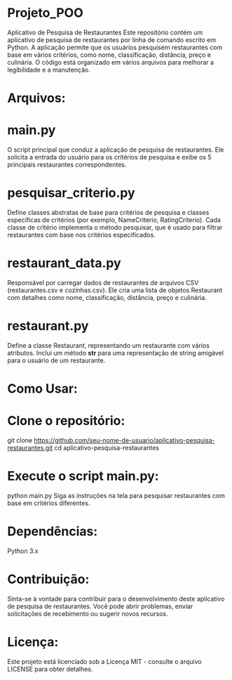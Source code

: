 # Projeto_POO
Aplicativo de Pesquisa de Restaurantes
Este repositório contém um aplicativo de pesquisa de restaurantes por linha de comando escrito em Python. A aplicação permite que os usuários pesquisem restaurantes com base em vários critérios, como nome, classificação, distância, preço e culinária. O código está organizado em vários arquivos para melhorar a legibilidade e a manutenção.

# Arquivos:

# main.py
O script principal que conduz a aplicação de pesquisa de restaurantes. Ele solicita a entrada do usuário para os critérios de pesquisa e exibe os 5 principais restaurantes correspondentes.

# pesquisar_criterio.py
Define classes abstratas de base para critérios de pesquisa e classes específicas de critérios (por exemplo, NameCriterio, RatingCriterio). Cada classe de critério implementa o método pesquisar, que é usado para filtrar restaurantes com base nos critérios especificados.

# restaurant_data.py
Responsável por carregar dados de restaurantes de arquivos CSV (restaurantes.csv e cozinhas.csv). Ele cria uma lista de objetos Restaurant com detalhes como nome, classificação, distância, preço e culinária.

# restaurant.py
Define a classe Restaurant, representando um restaurante com vários atributos. Inclui um método __str__ para uma representação de string amigável para o usuário de um restaurante.

# Como Usar:

# Clone o repositório:

git clone https://github.com/seu-nome-de-usuario/aplicativo-pesquisa-restaurantes.git
cd aplicativo-pesquisa-restaurantes

# Execute o script main.py:

python main.py
Siga as instruções na tela para pesquisar restaurantes com base em critérios diferentes.

# Dependências:
Python 3.x

# Contribuição:
Sinta-se à vontade para contribuir para o desenvolvimento deste aplicativo de pesquisa de restaurantes. Você pode abrir problemas, enviar solicitações de recebimento ou sugerir novos recursos.

# Licença:
Este projeto está licenciado sob a Licença MIT - consulte o arquivo LICENSE para obter detalhes.
